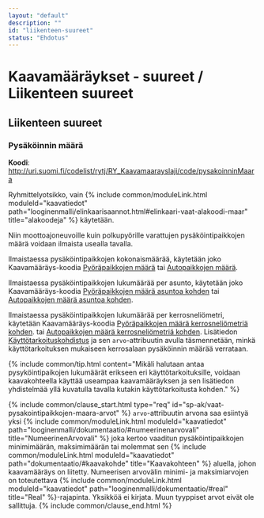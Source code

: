 ```yaml
---
layout: "default"
description: ""
id: "liikenteen-suureet"
status: "Ehdotus"
---
```


# Kaavamääräykset - suureet / Liikenteen suureet

## Liikenteen suureet
### Pysäköinnin määrä
**Koodi**: <http://uri.suomi.fi/codelist/rytj/RY_Kaavamaarayslaji/code/pysakoinninMaara>

Ryhmittelyotsikko, vain {% include common/moduleLink.html moduleId="kaavatiedot" path="looginenmalli/elinkaarisaannot.html#elinkaari-vaat-alakoodi-maar" title="alakoodeja" %} käytetään.

Niin moottoajoneuvoille kuin polkupyörille varattujen pysäköintipaikkojen määrä voidaan ilmaista usealla tavalla.

Ilmaistaessa pysäköintipaikkojen kokonaismäärää, käytetään joko Kaavamääräys-koodia [Pyöräpaikkojen määrä](http://uri.suomi.fi/codelist/rytj/RY_Kaavamaarayslaji/code/pyorapaikkojenMaara) tai [Autopaikkojen määrä](http://uri.suomi.fi/codelist/rytj/RY_Kaavamaarayslaji/code/autopaikkojenMaara).

Ilmaistaessa pysäköintipaikkojen lukumäärää per asunto, käytetään joko Kaavamääräys-koodia [Pyöräpaikkojen määrä asuntoa kohden](http://uri.suomi.fi/codelist/rytj/RY_Kaavamaarayslaji/code/pyorapaikkojenMaaraAsuntoaKohden) tai [Autopaikkojen määrä asuntoa kohden](http://uri.suomi.fi/codelist/rytj/RY_Kaavamaarayslaji/code/autopaikkojenMaaraAsuntoaKohden).

Ilmaistaessa pysäköintipaikkojen lukumäärää per kerrosneliömetri, käytetään Kaavamääräys-koodia [Pyöräpaikkojen määrä kerrosneliömetriä kohden](http://uri.suomi.fi/codelist/rytj/RY_Kaavamaarayslaji/code/pyorapaikkojenMaaraKerrosneliometriaKohden). tai [Autopaikkojen määrä kerrosneliömetriä kohden](http://uri.suomi.fi/codelist/rytj/RY_Kaavamaarayslaji/code/autopaikkojenMaaraKerrosneliometriaKohden). Lisätiedon [Käyttötarkoituskohdistus](http://uri.suomi.fi/codelist/rytj/RY_Kaavamaarayksen_Lisatiedonlaji/code/kayttotarkoituskohdistus) ja sen ```arvo```-attribuutin avulla täsmennetään, minkä käyttötarkoituksen mukaiseen kerrosalaan pysäköinnin määrää verrataan.

{% include common/tip.html content="Mikäli halutaan antaa pysyköintipaikojen lukumäärät erikseen eri käyttötarkoituksille, voidaan kaavakohteella käyttää useampaa kaavamääräyksen ja sen lisätiedon yhdistelmää yllä kuvatulla tavalla kutakin käyttötarkoitusta kohden." %}

{% include common/clause_start.html type="req" id="sp-ak/vaat-pysakointipaikkojen-maara-arvot" %}
```arvo```-attribuutin arvona saa esiintyä yksi {% include common/moduleLink.html moduleId="kaavatiedot" path="looginenmalli/dokumentaatio/#numeerinenarvovali" title="NumeerinenArvovali" %} joka kertoo vaaditun pysäköintipaikkojen minimimäärän, maksimimäärän tai molemmat sen {% include common/moduleLink.html moduleId="kaavatiedot" path="dokumentaatio/#kaavakohde" title="Kaavakohteen" %} aluella, johon kaavamääräys on liitetty. Numeerisen arvovälin minimi- ja maksimiarvojen on toteutettava {% include common/moduleLink.html moduleId="kaavatiedot" path="looginenmalli/dokumentaatio/#real" title="Real" %}-rajapinta. Yksikköä ei kirjata. Muun tyyppiset arvot eivät ole sallittuja.
{% include common/clause_end.html %}